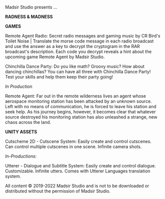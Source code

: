 Madsir Studio presents ...

**RADNESS & MADNESS**

**GAMES**

Remote Agent Radio: Secret radio messages and gaming music by CR Bird's Toilet Noise | Translate the morse code message in each radio broadcast and use the answer as a key to decrypt the cryptogram in the RAR broadcast's description. Each code you decrypt reveals a hint about the upcoming game Remote Agent by Madsir Studio.

Chinchilla Dance Party: Do you like math? Groovy music? How about dancing chinchillas? You can have all three with Chinchilla Dance Party! Test your skills and help them keep their party going!

*In Production*

Remote Agent: Far out in the remote wilderness lives an agent whose aerospace monitoring station has been attacked by an unknown source. Left with no means of communication, he is forced to leave his station and seek help. As his journey begins, however, it becomes clear that whatever source destroyed his monitoring station has also unleashed a strange, new chaos across the land.


**UNITY ASSETS**

Cutscheme 2D - Cutscene System: Easily create and control cutscenes. Can control multiple cutscenes in one scene. Infinite camera shots.

*In-Productions:*

Utterer - Dialogue and Subtitle System: Easily create and control dialogue. Customizable. Infinite utters. Comes with Utterer Languages translation system.

All content © 2019-2022 Madsir Studio and is not to be downloaded or distributed without the permission of Madsir Studio.
